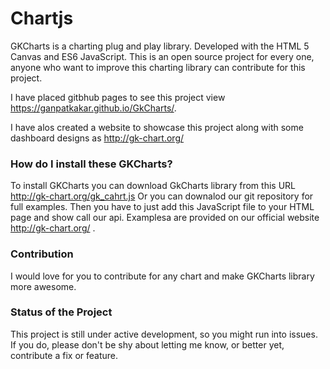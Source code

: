 # Chartjs
GKCharts is a charting plug and play library. Developed with the HTML 5 Canvas and ES6 JavaScript.
This is an open source project for every one, anyone who want to improve this charting library can contribute for this project.

I have placed gitbhub pages to see this project view https://ganpatkakar.github.io/GkCharts/.

I have alos created a website to showcase this project along with some dashboard designs as http://gk-chart.org/


### How do I install these GKCharts?
To install GKCharts you can download GkCharts library from this URL http://gk-chart.org/gk_cahrt.js
Or you can downalod our git repository for full examples.
Then you have to just add this JavaScript file to your HTML page and show call our api.
Examplesa are provided on our official website http://gk-chart.org/ .


### Contribution
I would love for you to contribute for any chart and make GKCharts library more awesome.


### Status of the Project
This project is still under active development, so you might run into issues. If you do, please don't be shy about letting me know, or better yet, contribute a fix or feature.
